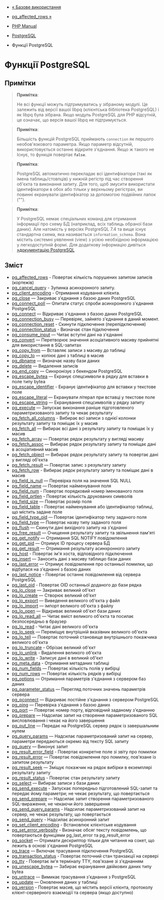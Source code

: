- [« Базове використання](pgsql.examples-queries.md)
- [pg_affected_rows »](function.pg-affected-rows.md)

- [PHP Manual](index.md)
- [PostgreSQL](book.pgsql.md)
- Функції PostgreSQL

# Функції PostgreSQL

## Примітки

> **Примітка**:
>
> Не всі функції можуть підтримуватись у зібраному модулі. Це залежить від
> версії вашої libpq (клієнтська бібліотека PostgreSQL) і як libpq була
> зібрана. Якщо модуль PostgreSQL для PHP відсутній, це означає,
> що версія вашої libpq не підтримується.

> **Примітка**:
>
> Більшість функцій PostgreSQL приймають `connection` як
> першого необов'язкового параметра. Якщо параметр відсутній,
> використовується останнє відкрите з'єднання. Якщо ж такого не
> Існує, то функція повертає **`false`**.

> **Примітка**:
>
> PostgreSQL автоматично перекладає всі ідентифікатори (такі як імена
> таблиць/стовпців) у нижній регістр під час створення об'єкта та
> виконання запиту. Для того, щоб змусити використати
> ідентифікатори в обох або тільки у верхньому регістрах, ви повинні
> екранувати ідентифікатор за допомогою подвійних лапок ("").

> **Примітка**:
>
> У PostgreSQL немає спеціальних команд для отримання інформації про схему
> БД (наприклад, всіх таблиць обраної бази даних). Але натомість у
> версіях PostgreSQL 7.4 та вище існує стандартна схема, яка
> називається `information_schema`. Вона містить системні уявлення
> (view) з усією необхідною інформацією у легкодоступній формі. Для
> додаткову інформацію дивіться [»документацію
> PostgreSQL](http://www.postgresql.org/docs/current/interactive/)

## Зміст

- [pg_affected_rows](function.pg-affected-rows.md) - Повертає
кількість порушених запитом записів (кортежів)
- [pg_cancel_query](function.pg-cancel-query.md) - Зупинка
асинхронного запиту.
- [pg_client_encoding](function.pg-client-encoding.md) - Отримання
кодування клієнта.
- [pg_close](function.pg-close.md) — Закриває з'єднання з базою
даних PostgreSQL
- [pg_connect_poll](function.pg-connect-poll.md) — Опитати статус
спроби асинхронного з'єднання PostgreSQL
- [pg_connect](function.pg-connect.md) — Відкриває з'єднання з
базою даних PostgreSQL
- [pg_connection_busy](function.pg-connection-busy.md) — Перевіряє,
зайнято з'єднання в даний момент.
- [pg_connection_reset](function.pg-connection-reset.md) - Скинути
підключення (перепідключення)
- [pg_connection_status](function.pg-connection-status.md) -
Визначає стан підключення
- [pg_consume_input](function.pg-consume-input.md) — Читає вступні
дані на з'єднанні
- [pg_convert](function.pg-convert.md) — Перетворює значення
асоціативного масиву прийнятні для використання в SQL-запитах
- [pg_copy_from](function.pg-copy-from.md) — Вставляє записи з
масиву до таблиці
- [pg_copy_to](function.pg-copy-to.md) — копіює дані з таблиці
в масив
- [pg_dbname](function.pg-dbname.md) — Визначає назву бази даних
- [pg_delete](function.pg-delete.md) — Видалення записів
- [pg_end_copy](function.pg-end-copy.md) — Синхронізує з бекендом
PostgreSQL
- [pg_escape_bytea](function.pg-escape-bytea.md) — Екранує
спецсимволи в рядку для вставки в поле типу bytea
- [pg_escape_identifier](function.pg-escape-identifier.md) -
Екранує ідентифікатор для вставки у текстове поле
- [pg_escape_literal](function.pg-escape-literal.md) — Екранувати
літерал при вставці у текстове поле
- [pg_escape_string](function.pg-escape-string.md) — Екранування
спецсимволів у рядку запиту
- [pg_execute](function.pg-execute.md) — Запускає виконання раніше
підготовленого параметризованого запиту та чекає результату
- [pg_fetch_all_columns](function.pg-fetch-all-columns.md) -
Вибирає всі записи з однієї колонки результату запиту та поміщає
їх у масив
- [pg_fetch_all](function.pg-fetch-all.md) — Вибирає всі дані з
результату запиту та поміщає їх у масив
- [pg_fetch_array](function.pg-fetch-array.md) — Повертає рядок
результату у вигляді масиву
- [pg_fetch_assoc](function.pg-fetch-assoc.md) — Вибирає рядок
результату запиту та поміщає дані в асоціативний масив
- [pg_fetch_object](function.pg-fetch-object.md) — Вибирає рядок
результату запиту та повертає дані у вигляді об'єкта
- [pg_fetch_result](function.pg-fetch-result.md) — Повертає запис
з результату запиту
- [pg_fetch_row](function.pg-fetch-row.md) - Вибирає рядок
результату запиту та поміщає дані в масив
- [pg_field_is_null](function.pg-field-is-null.md) — Перевірка поля
на значення SQL NULL
- [pg_field_name](function.pg-field-name.md) — Повертає
найменування поля
- [pg_field_num](function.pg-field-num.md) - Повертає порядковий
номер іменованого поля
- [pg_field_prtlen](function.pg-field-prtlen.md) - Повертає
кількість друкованих символів
- [pg_field_size](function.pg-field-size.md) — Повертає розмір
поля
- [pg_field_table](function.pg-field-table.md) - Повертає
найменування або ідентифікатор таблиці, що містить задане поле
- [pg_field_type_oid](function.pg-field-type-oid.md) — Повертає
ідентифікатор типу заданого поля
- [pg_field_type](function.pg-field-type.md) — Повертає назву типу
заданого поля
- [pg_flush](function.pg-flush.md) — Скинути дані вихідного
запиту на з'єднанні
- [pg_free_result](function.pg-free-result.md) — Очищення результату
запиту та звільнення пам'яті
- [pg_get_notify](function.pg-get-notify.md) — Отримання SQL NOTIFY
повідомлення
- [pg_get_pid](function.pg-get-pid.md) — Отримує ID процесу
сервера БД
- [pg_get_result](function.pg-get-result.md) — Отримання результату
асинхронного запиту
- [pg_host](function.pg-host.md) - Повертає ім'я хоста,
відповідного підключення
- [pg_insert](function.pg-insert.md) — Заносить дані з масиву
таблицю бази даних
- [pg_last_error](function.pg-last-error.md) — Отримує повідомлення про
останньої помилки, що відбулася на з'єднанні з базою даних
- [pg_last_notice](function.pg-last-notice.md) - Повертає
останнє повідомлення від сервера PostgreSQL
- [pg_last_oid](function.pg-last-oid.md) - Повертає OID останньої
доданого до бази рядка
- [pg_lo_close](function.pg-lo-close.md) — Закриває великий об'єкт
- [pg_lo_create](function.pg-lo-create.md) — Створює великий об'єкт
- [pg_lo_export](function.pg-lo-export.md) — Виведення великого об'єкта
у файл
- [pg_lo_import](function.pg-lo-import.md) — імпорт великого об'єкта
з файлу
- [pg_lo_open](function.pg-lo-open.md) — Відкриває великий об'єкт
бази даних
- [pg_lo_read_all](function.pg-lo-read-all.md) — Читає вміст
великого об'єкта та посилає безпосередньо в браузер
- [pg_lo_read](function.pg-lo-read.md) - Читає дані великого
об'єкта
- [pg_lo_seek](function.pg-lo-seek.md) — Переміщує внутрішній
вказівник великого об'єкта
- [pg_lo_tell](function.pg-lo-tell.md) — Повертає поточний
становище внутрішнього покажчика великого об'єкта
- [pg_lo_truncate](function.pg-lo-truncate.md) - Обрізає великий
об'єкт
- [pg_lo_unlink](function.pg-lo-unlink.md) - Видалення великого
об'єкта
- [pg_lo_write](function.pg-lo-write.md) - Записує дані в
великий об'єкт
- [pg_meta_data](function.pg-meta-data.md) - Отримання метаданих
таблиці
- [pg_num_fields](function.pg-num-fields.md) — Повертає кількість
полів у вибірці
- [pg_num_rows](function.pg-num-rows.md) — Повертає кількість
рядків у вибірці
- [pg_options](function.pg-options.md) — Отримання параметрів
з'єднання з сервером баз даних
- [pg_parameter_status](function.pg-parameter-status.md) — Перегляд
поточних значень параметрів сервера
- [pg_pconnect](function.pg-pconnect.md) — Відкриває постійне
з'єднання з сервером PostgreSQL
- [pg_ping](function.pg-ping.md) — Перевірка з'єднання з базою
даних
- [pg_port](function.pg-port.md) — Повертає номер порту,
відповідний заданому з'єднанню
- [pg_prepare](function.pg-prepare.md) — Надсилає запит на створення
параметризованого SQL висловлювання і чекає на його завершення
- [pg_put_line](function.pg-put-line.md) — Передає на PostgreSQL
сервер рядок із завершальним нулем
- [pg_query_params](function.pg-query-params.md) — Надсилає
параметризований запит на сервер, параметри передаються окремо від
тексту SQL запиту
- [pg_query](function.pg-query.md) — Виконує запит
- [pg_result_error_field](function.pg-result-error-field.md) -
Повертає конкретне поле зі звіту про помилки
- [pg_result_error](function.pg-result-error.md) — Повертає
повідомлення про помилку, пов'язане із запитом результату
- [pg_result_seek](function.pg-result-seek.md) — Зміщує покажчик
на рядок вибірки в екземплярі результату запиту
- [pg_result_status](function.pg-result-status.md) - Повертає
стан результату запиту
- [pg_select](function.pg-select.md) — Вибирає записи з бази
даних
- [pg_send_execute](function.pg-send-execute.md) - Запускає
попередньо підготовлений SQL-запит та передає йому параметри;
не чекає результату, що повертається
- [pg_send_prepare](function.pg-send-prepare.md) — Надсилає запит
створення параметризованого SQL-вираження, не чекаючи його
завершення
- [pg_send_query_params](function.pg-send-query-params.md) -
Надсилає параметризований запит на сервер, не чекає
результату, що повертається
- [pg_send_query](function.pg-send-query.md) - Надсилає
асинхронний запит
- [pg_set_client_encoding](function.pg-set-client-encoding.md) -
Встановлює клієнтське кодування
- [pg_set_error_verbosity](function.pg-set-error-verbosity.md) -
Визначає обсяг тексту повідомлень, що повертаються функціями
pg_last_error та pg_result_error
- [pg_socket](function.pg-socket.md) — Отримати дескриптор тільки
для читання на сокет, що лежить в основі з'єднання PostgreSQL
- [pg_trace](function.pg-trace.md) — Включає трасування
підключення PostgreSQL
- [pg_transaction_status](function.pg-transaction-status.md) -
Повертає поточний стан транзакції на сервері
- [pg_tty](function.pg-tty.md) - Повертає ім'я терміналу TTY,
пов'язане зі з'єднанням
- [pg_unescape_bytea](function.pg-unescape-bytea.md) — Забирає
екранування двійкових даних типу bytea
- [pg_untrace](function.pg-untrace.md) — Вимикає трасування
з'єднання з PostgreSQL
- [pg_update](function.pg-update.md) — Оновлення даних у таблиці
- [pg_version](function.pg-version.md) - Повертає масив,
що містить версії клієнта, протоколу клієнт-серверного
взаємодії та сервера (якщо доступно)
